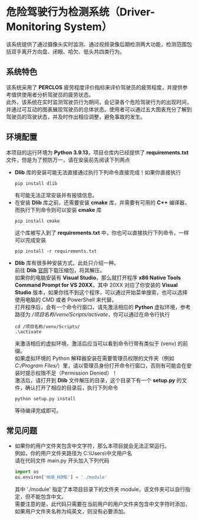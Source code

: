 # 危险驾驶行为检测系统（Driver-Monitoring System）

该系统提供了通过摄像头实时监测、通过视频录像后期检测两大功能，检测范围包括双手离开方向盘、闭眼、哈欠、低头共四类行为。

## 系统特色

该系统采用了 __PERCLOS__ 疲劳程度评价指标来评价驾驶员的疲劳程度，并提供参考值供使用者分析驾驶员的疲劳状态。
<br>此外，该系统在实时监测驾驶员行为期间，会记录各个危险驾驶行为的出现时间，并通过可互动的图表展现驾驶员的总体状态。使用者可以通过五大图表充分了解到驾驶员的驾驶状态，并及时作出相应调整，避免事故的发生。

## 环境配置

本项目的运行环境为 __Python 3.9.13__，项目仓库内已经提供了 __requirements.txt__ 文件，但是为了预防万一，请在安装前先阅读下列两点
+ __Dlib__ 库的安装可能无法直接通过执行下列命令直接完成！如果你直接执行
    ```
    pip install dlib
    ```
  有可能无法正常安装并有报错信息。
+ 在安装 __Dlib__ 库之前，还需要安装 __cmake__ 库，并需要有可用的 __C++__ 编译器，而执行下列命令则可以安装 __cmake__ 库
    ```
    pip install cmake
    ```
  这个库被写入到了 __requirements.txt__ 中，你也可以直接执行下列命令，一样可以完成安装
    ```
    pip install -r requirements.txt
    ```
+ __Dlib__ 库有很多种安装方式，此处只介绍一种。
<br>前往 __Dlib__ [官网](dlib.net)下载压缩包，将其解压。
<br>如果你的电脑安装有 __Visual Studio__，那么就打开程序 __x86 Native Tools Command Prompt for VS 20XX__，其中 20XX 对应了你安装的 __Visual Studio__ 版本，如果你找不到这个程序，可以通过开始菜单搜索，也可以选择使用电脑的 CMD 或者 PowerShell 来代替。
<br>打开程序后，会有一个命令行窗口，请先激活相应的 __Python__ 虚拟环境，参考路径为 */项目名称/venv/Scripts/activate*，你可以通过在命令行执行
  ```
  cd /项目名称/venv/Scripts/
  .\activate
  ```
  来激活相应的虚拟环境，激活后应当可以看到命令行带有类似于 (venv) 的前缀。
<br>如果虚拟环境的 Python 解释器安装在需要管理员权限的文件夹（例如 *C:/Program Files/*）里，请以管理员身份打开命令行窗口，否则有可能会在安装时提示权限不足（Permission Denied）！ 
<br>激活后，请打开到 __Dlib__ 文件解压的目录，这个目录下有一个 __setup.py__ 的文件，确认打开了相应的目录后，执行下列命令
  ```
  python setup.py install
  ```
  等待编译完成即可。

## 常见问题

+ 如果你的用户文件夹包含中文字符，那么本项目就会无法正常运行。<br>
  例如，你的用户文件夹路径为 C:\Users\中文用户名<br>
  请在代码文件 main.py 开头加入下列代码
    ```python
    import os
    os.environ['HUB_HOME'] = './module'
    ```
  其中 './module' 指定了本项目目录下的文件夹 module，该文件夹可以自行指定，但不能包含中文。<br>
  需要注意的是，此代码只需要在当前用户的用户文件夹包含中文字符时添加，如果用户文件夹名称为纯英文，则没有必要添加。